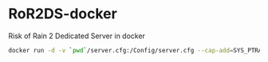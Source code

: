 # RoR2DS-docker
Risk of Rain 2 Dedicated Server in docker

```bash
docker run -d -v `pwd`/server.cfg:/Config/server.cfg --cap-add=SYS_PTRACE -p 27015:27015 puteulanus/ror2ds
```
